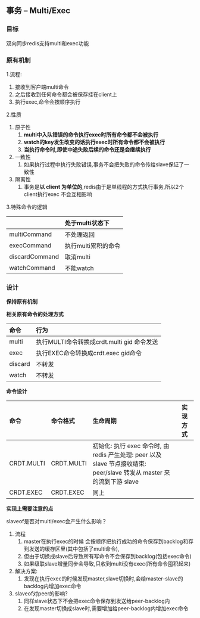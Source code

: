 ## 事务 – Multi/Exec

### 目标

双向同步redis支持multi和exec功能

### 原有机制

1.流程:

1. 接收到客户端multi命令
2. 之后接收到任何命令都会被保存挂在client上
3. 执行exec,命令会按顺序执行

2.性质

1. 原子性
   1. **multi中入队错误的命令执行exec时所有命令都不会被执行**
   2. **watch的key发生改变的话执行exec时所有命令都不会被执行**
   3. **当执行命令时,即使中途失败后续的命令还是会继续执行**
2. 一致性
   1. 如果执行过程中执行失败错误,事务不会把失败的命令传给slave保证了一致性
3. 隔离性
   1. 事务是**以 client 为单位的**,redis由于是单线程的方式执行事务,所以2个client执行exec 不会互相影响

3.特殊命令的逻辑

|                | 处于multi状态下     |
| :------------- | :------------------ |
| multiCommand   | 不处理返回          |
| execCommand    | 执行multi累积的命令 |
| discardCommand | 取消multi           |
| watchCommand   | 不能watch           |

### 设计

**保持原有机制**

**相关原有命令的处理方式**

| 命令    | 行为                                       |
| :------ | :----------------------------------------- |
| multi   | 执行MULTI命令转换成crdt.multi gid 命令发送 |
| exec    | 执行EXEC命令转换成crdt.exec gid命令        |
| discard | 不转发                                     |
| watch   | 不转发                                     |

**命令设计**

| 命令       | 命令格式         | 生命周期                                                     | 实现方式 |
| :--------- | :--------------- | :----------------------------------------------------------- | :------- |
| CRDT.MULTI | CRDT.MULTI <gid> | 初始化: 执行 exec 命令时, 由 redis 产生处理:    peer 以及 slave 节点接收结束:    peer/slave 转发从 master 来的流到下游 slave |          |
| CRDT.EXEC  | CRDT.EXEC <gid>  | 同上                                                         |          |

**实现上需要注意的点**

slaveof是否对multi/exec会产生什么影响？

1. 流程 
   1. master在执行exec的时候 会按顺序把执行成功的命令保存到backlog和存到发送的缓存区里(其中包括了multi命令),
   2. 但由于切换成slave后导致所有写命令不会保存到backlog(包括exec命令) 
   3. 如果级联slave增量同步会导致,只收到multi没有exec(所有命令囤积起来)
2. 解决方案:
   1. 发现在执行exec的时候发现master,slave切换时,会给master-slave的backlog内增加exec命令
3. slaveof对peer的影响?
   1. 同样slave状态下不会把exec命令保存到发送给peer-backlog内
   2. 在发现master切换成slave时,需要增加给peer-backlog内增加exec命令